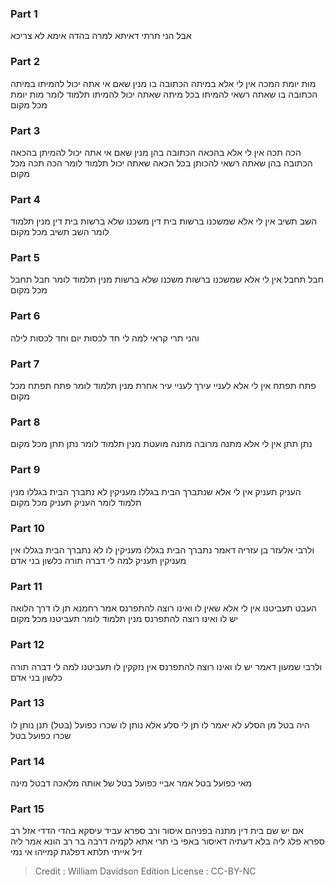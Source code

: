 
### Part 1
אבל הני תרתי דאיתא למרה בהדה אימא לא צריכא

### Part 2
מות יומת המכה אין לי אלא במיתה הכתובה בו מנין שאם אי אתה יכול להמיתו במיתה הכתובה בו שאתה רשאי להמיתו בכל מיתה שאתה יכול להמיתו תלמוד לומר מות יומת מכל מקום

### Part 3
הכה תכה אין לי אלא בהכאה הכתובה בהן מנין שאם אי אתה יכול להמיתן בהכאה הכתובה בהן שאתה רשאי להכותן בכל הכאה שאתה יכול תלמוד לומר הכה תכה מכל מקום

### Part 4
השב תשיב אין לי אלא שמשכנו ברשות בית דין משכנו שלא ברשות בית דין מנין תלמוד לומר השב תשיב מכל מקום

### Part 5
חבל תחבל אין לי אלא שמשכנו ברשות משכנו שלא ברשות מנין תלמוד לומר חבל תחבל מכל מקום

### Part 6
והני תרי קראי למה לי חד לכסות יום וחד לכסות לילה

### Part 7
פתח תפתח אין לי אלא לעניי עירך לעניי עיר אחרת מנין תלמוד לומר פתח תפתח מכל מקום

### Part 8
נתן תתן אין לי אלא מתנה מרובה מתנה מועטת מנין תלמוד לומר נתן תתן מכל מקום

### Part 9
העניק תעניק אין לי אלא שנתברך הבית בגללו מעניקין לא נתברך הבית בגללו מנין תלמוד לומר העניק תעניק מכל מקום

### Part 10
ולרבי אלעזר בן עזריה דאמר נתברך הבית בגללו מעניקין לו לא נתברך הבית בגללו אין מעניקין תעניק למה לי דברה תורה כלשון בני אדם

### Part 11
העבט תעביטנו אין לי אלא שאין לו ואינו רוצה להתפרנס אמר רחמנא תן לו דרך הלואה יש לו ואינו רוצה להתפרנס מנין תלמוד לומר תעביטנו מכל מקום

### Part 12
ולרבי שמעון דאמר יש לו ואינו רוצה להתפרנס אין נזקקין לו תעביטנו למה לי דברה תורה כלשון בני אדם

### Part 13
היה בטל מן הסלע לא יאמר לו תן לי סלע אלא נותן לו שכרו כפועל (בטל) תנן נותן לו שכרו כפועל בטל

### Part 14
מאי כפועל בטל אמר אביי כפועל בטל של אותה מלאכה דבטל מינה

### Part 15
אם יש שם בית דין מתנה בפניהם איסור ורב ספרא עביד עיסקא בהדי הדדי אזל רב ספרא פלג ליה בלא דעתיה דאיסור באפי בי תרי אתא לקמיה דרבה בר רב הונא אמר ליה זיל אייתי תלתא דפלגת קמייהו אי נמי

>Credit : William Davidson Edition
>License : CC-BY-NC